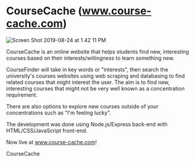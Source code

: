 # CourseCache (www.course-cache.com)

![Screen Shot 2019-08-24 at 1 42 11 PM](https://user-images.githubusercontent.com/42192106/63640991-0cd0e200-c675-11e9-9d13-90576ca9bbfe.png)

CourseCache is an online website that helps students find new, interesting courses based on their interests/willingness to learn something new.

CourseFinder will take in key words or "interests", then search the university's courses websites using web scraping and databasing to find related courses that might interest the user. The aim is to find new, interesting courses that might not be very well known as a concentration requirement.

There are also options to explore new courses outside of your concentrations such as "I'm feeling lucky".

The development was done using Node.js/Express back-end with HTML/CSS/JavaScript front-end.

Now live at www.course-cache.com!

CourseCache


